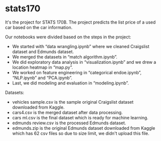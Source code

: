 # stats170
It's the project for STATS 170B. The project predicts the list price of a used car based on the car information.

Our notebooks were divided based on the steps in the project:
- We started with “data wrangling.ipynb” where we cleaned Craigslist dataset and Edmunds dataset. 
- We merged the datasets in “match algorithm.ipynb”. 
- We did exploratory data analysis in “visualization.ipynb” and we drew a location heatmap in “map.py”.
- We worked on feature engineering in “categorical endoe.ipynb”, “NLP.ipynb” and “PCA.ipynb”. 
- Last, we did modeling and evaluation in “modeling.ipynb”. 

Datasets:

- vehicles sample.csv is the sample original Craigslist dataset downloaded from Kaggle. 
- cars4.csv is the merged dataset after data processing.
- cars ml.csv is the final dataset which is ready for machine learning. 
- edmunds review.csv is the processed Edmunds dataset. 
- edmunds.zip is the original Edmunds dataset downloaded from Kaggle which has 62 csv files so due to size limit, we didn't upload this file. 
